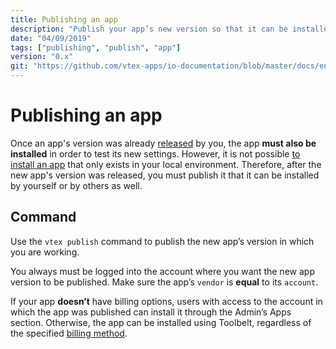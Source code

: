 ```yaml
---
title: Publishing an app
description: "Publish your app’s new version so that it can be installed and tested by other users."
date: "04/09/2019"
tags: ["publishing", "publish", "app"]
version: "0.x"
git: "https://github.com/vtex-apps/io-documentation/blob/master/docs/en/Recipes/store/publishing-an-app.md"
---
```


# Publishing an app

Once an app's version was already [released](https://vtex.io/docs/recipes/store/releasing-a-new-app-version) by you, the app **must also be installed** in order to test its new settings. However, it is not possible [to install an app](https://vtex.io/docs/recipes/store/installing-an-app) that only exists in your local environment. Therefore, after the new app's version was released, you must publish it that it can be installed by yourself or by others as well.

## Command

Use the `vtex publish` command to publish the new app’s version in which you are working. 

<div class=“alert alert-warning”>
You always must be logged into the account where you want the new app version to be published. Make sure the app’s <code>vendor</code> is <b>equal</b> to its <code>account</code>.
</div>

If your app **doesn’t** have billing options, users with access to the account in which the app was published can install it through the Admin’s Apps section. Otherwise, the app can be installed using Toolbelt, regardless of the specified [billing method](http://help.vtex.com/en/tutorial/app-pricing-models--2ZKBKxLe08Q6seA6sCi6o2).

